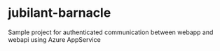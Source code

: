 # jubilant-barnacle
Sample project for authenticated communication between webapp and webapi using Azure AppService
